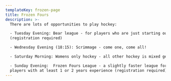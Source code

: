 ```yaml
---
templateKey: frozen-page
title: Frozen Fours
description: >-
  There are lots of opportunities to play hockey:

  - Tuesday Evening: Bear league - for players who are just starting out
  (registration required)

  - Wednesday Evening (18:15): Scrimmage - come one, come all!

  - Saturday Morning: Womens only hockey - all other hockey is mixed gender

  - Sunday Evening:  Frozen Fours League - a slightly faster league for
  players with at least 1 or 2 years experience (registration required)
---
```


